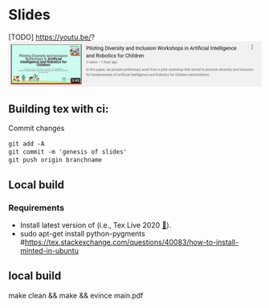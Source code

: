 # Slides

[TODO] https://youtu.be/? 
[![fig](slides/youtube-screenshot.png)](https://youtu.be/?)

## Building tex with ci:
Commit changes
```
git add -A
git commit -m 'genesis of slides'
git push origin branchname
```

## Local build
### Requirements 
* Install latest version of (i.e., Tex Live 2020 [:link:](https://github.com/mxochicale/latex/tree/master/installation)).
* sudo apt-get install python-pygments #https://tex.stackexchange.com/questions/40083/how-to-install-minted-in-ubuntu

## local build
make clean && make && evince main.pdf

